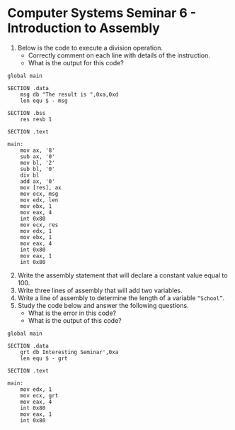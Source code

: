 # Computer Systems Seminar 6 - Introduction to Assembly

1. Below is the code to execute a division operation.
   - Correctly comment on each line with details of the instruction.
   - What is the output for this code?

```assembly
global main

SECTION .data
    msg db "The result is ",0xa,0xd
    len equ $ - msg
    
SECTION .bss
    res resb 1
    
SECTION .text

main:
    mov ax, '8'
    sub ax, '0'
    mov bl, '2'
    sub bl, '0'
    div bl
    add ax, '0'
    mov [res], ax
    mov ecx, msg
    mov edx, len
    mov ebx, 1
    mov eax, 4
    int 0x80
    mov ecx, res
    mov edx, 1
    mov ebx, 1
    mov eax, 4
    int 0x80
    mov eax, 1
    int 0x80
```

2. Write the assembly statement that will declare a constant value equal to 100.
3. Write three lines of assembly that will add two variables.
4. Write a line of assembly to determine the length of a variable `“School”`.
5. Study the code below and answer the following questions.
   - What is the error in this code?
   - What is the output of this code?

```assembly
global main

SECTION .data
    grt db Interesting Seminar',0xa
    len equ $ - grt
    
SECTION .text

main:
    mov edx, 1
    mov ecx, grt
    mov eax, 4
    int 0x80
    mov eax, 1
    int 0x80
```

